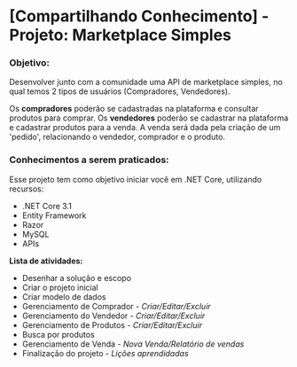 # [Compartilhando Conhecimento] - Projeto: Marketplace Simples

### Objetivo: 
Desenvolver junto com a comunidade uma API de marketplace simples, no qual temos 2 tipos de usuários (Compradores, Vendedores).

Os **compradores** poderão se cadastradas na plataforma e consultar produtos para comprar.
Os **vendedores** poderão se cadastrar na plataforma e cadastrar produtos para a venda.
A venda será dada pela criação de um 'pedido', relacionando o vendedor, comprador e o produto.

### Conhecimentos a serem praticados:
Esse projeto tem como objetivo iniciar você em .NET Core, utilizando recursos:
* .NET Core 3.1
* Entity Framework
* Razor
* MySQL
* APIs

**Lista de atividades:**

 * Desenhar a solução e escopo
 * Criar o projeto inicial
 * Criar modelo de dados
 * Gerenciamento de Comprador - _Criar/Editar/Excluir_
 * Gerenciamento do Vendedor - _Criar/Editar/Excluir_
 * Gerenciamento de Produtos - _Criar/Editar/Excluir_
 * Busca por produtos
 * Gerenciamento de Venda - _Nova Venda/Relatório de vendas_
 * Finalização do projeto - _Lições aprendidadas_
